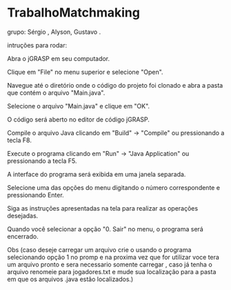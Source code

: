 # TrabalhoMatchmaking


grupo:
Sérgio , Alyson, Gustavo .

intruções para rodar:

Abra o jGRASP em seu computador.

Clique em "File" no menu superior e selecione "Open".

Navegue até o diretório onde o código do projeto foi clonado e abra a pasta que contém o arquivo "Main.java".

Selecione o arquivo "Main.java" e clique em "OK".

O código será aberto no editor de código jGRASP.

Compile o arquivo Java clicando em "Build" -> "Compile" ou pressionando a tecla F8.

Execute o programa clicando em "Run" -> "Java Application" ou pressionando a tecla F5.

A interface do programa será exibida em uma janela separada.

Selecione uma das opções do menu digitando o número correspondente e pressionando Enter.

Siga as instruções apresentadas na tela para realizar as operações desejadas.

Quando você selecionar a opção "0. Sair" no menu, o programa será encerrado.

Obs (caso deseje carregar um arquivo crie o usando o programa selecionando opção 1 no promp e na proxima vez que for utilizar voce tera um arquivo pronto e sera necessario somente carregar , caso já tenha o arquivo renomeie para jogadores.txt e mude sua localização para a pasta em que os arquivos .java estão localizados.)
